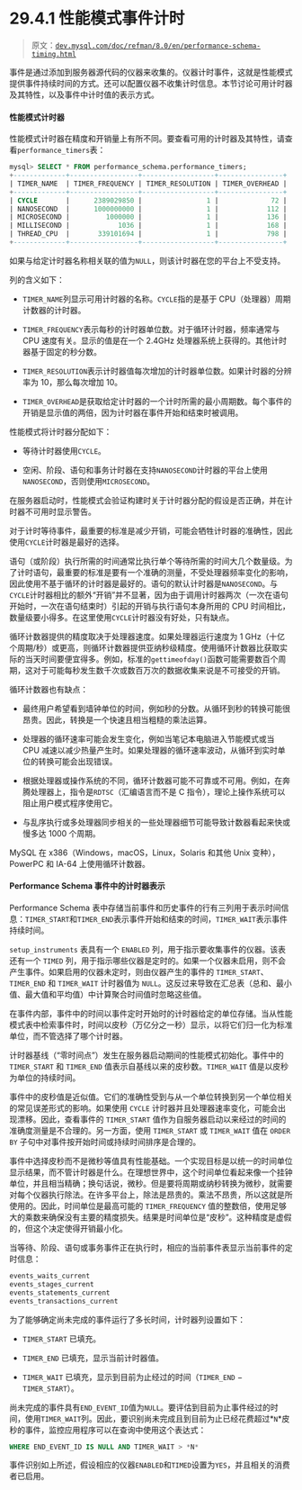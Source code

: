 # 29.4.1 性能模式事件计时

> 原文：[`dev.mysql.com/doc/refman/8.0/en/performance-schema-timing.html`](https://dev.mysql.com/doc/refman/8.0/en/performance-schema-timing.html)

事件是通过添加到服务器源代码的仪器来收集的。仪器计时事件，这就是性能模式提供事件持续时间的方式。还可以配置仪器不收集计时信息。本节讨论可用计时器及其特性，以及事件中计时值的表示方式。

#### 性能模式计时器

性能模式计时器在精度和开销量上有所不同。要查看可用的计时器及其特性，请查看`performance_timers`表：

```sql
mysql> SELECT * FROM performance_schema.performance_timers;
+-------------+-----------------+------------------+----------------+
| TIMER_NAME  | TIMER_FREQUENCY | TIMER_RESOLUTION | TIMER_OVERHEAD |
+-------------+-----------------+------------------+----------------+
| CYCLE       |      2389029850 |                1 |             72 |
| NANOSECOND  |      1000000000 |                1 |            112 |
| MICROSECOND |         1000000 |                1 |            136 |
| MILLISECOND |            1036 |                1 |            168 |
| THREAD_CPU  |       339101694 |                1 |            798 |
+-------------+-----------------+------------------+----------------+
```

如果与给定计时器名称相关联的值为`NULL`，则该计时器在您的平台上不受支持。

列的含义如下：

+   `TIMER_NAME`列显示可用计时器的名称。`CYCLE`指的是基于 CPU（处理器）周期计数器的计时器。

+   `TIMER_FREQUENCY`表示每秒的计时器单位数。对于循环计时器，频率通常与 CPU 速度有关。显示的值是在一个 2.4GHz 处理器系统上获得的。其他计时器基于固定的秒分数。

+   `TIMER_RESOLUTION`表示计时器值每次增加的计时器单位数。如果计时器的分辨率为 10，那么每次增加 10。

+   `TIMER_OVERHEAD`是获取给定计时器的一个计时所需的最小周期数。每个事件的开销是显示值的两倍，因为计时器在事件开始和结束时被调用。

性能模式将计时器分配如下：

+   等待计时器使用`CYCLE`。

+   空闲、阶段、语句和事务计时器在支持`NANOSECOND`计时器的平台上使用`NANOSECOND`，否则使用`MICROSECOND`。

在服务器启动时，性能模式会验证构建时关于计时器分配的假设是否正确，并在计时器不可用时显示警告。

对于计时等待事件，最重要的标准是减少开销，可能会牺牲计时器的准确性，因此使用`CYCLE`计时器是最好的选择。

语句（或阶段）执行所需的时间通常比执行单个等待所需的时间大几个数量级。为了计时语句，最重要的标准是要有一个准确的测量，不受处理器频率变化的影响，因此使用不基于循环的计时器是最好的。语句的默认计时器是`NANOSECOND`。与`CYCLE`计时器相比的额外“开销”并不显著，因为由于调用计时器两次（一次在语句开始时，一次在语句结束时）引起的开销与执行语句本身所用的 CPU 时间相比，数量级要小得多。在这里使用`CYCLE`计时器没有好处，只有缺点。

循环计数器提供的精度取决于处理器速度。如果处理器运行速度为 1 GHz（十亿个周期/秒）或更高，则循环计数器提供亚纳秒级精度。使用循环计数器比获取实际的当天时间要便宜得多。例如，标准的`gettimeofday()`函数可能需要数百个周期，这对于可能每秒发生数千次或数百万次的数据收集来说是不可接受的开销。

循环计数器也有缺点：

+   最终用户希望看到墙钟单位的时间，例如秒的分数。从循环到秒的转换可能很昂贵。因此，转换是一个快速且相当粗糙的乘法运算。

+   处理器的循环速率可能会发生变化，例如当笔记本电脑进入节能模式或当 CPU 减速以减少热量产生时。如果处理器的循环速率波动，从循环到实时单位的转换可能会出现错误。

+   根据处理器或操作系统的不同，循环计数器可能不可靠或不可用。例如，在奔腾处理器上，指令是`RDTSC`（汇编语言而不是 C 指令），理论上操作系统可以阻止用户模式程序使用它。

+   与乱序执行或多处理器同步相关的一些处理器细节可能导致计数器看起来快或慢多达 1000 个周期。

MySQL 在 x386（Windows，macOS，Linux，Solaris 和其他 Unix 变种），PowerPC 和 IA-64 上使用循环计数器。

#### Performance Schema 事件中的计时器表示

Performance Schema 表中存储当前事件和历史事件的行有三列用于表示时间信息：`TIMER_START`和`TIMER_END`表示事件开始和结束的时间，`TIMER_WAIT`表示事件持续时间。

`setup_instruments` 表具有一个 `ENABLED` 列，用于指示要收集事件的仪器。该表还有一个 `TIMED` 列，用于指示哪些仪器是定时的。如果一个仪器未启用，则不会产生事件。如果启用的仪器未定时，则由仪器产生的事件的 `TIMER_START`、`TIMER_END` 和 `TIMER_WAIT` 计时器值为 `NULL`。这反过来导致在汇总表（总和、最小值、最大值和平均值）中计算聚合时间值时忽略这些值。

在事件内部，事件中的时间以事件定时开始时的计时器给定的单位存储。当从性能模式表中检索事件时，时间以皮秒（万亿分之一秒）显示，以将它们归一化为标准单位，而不管选择了哪个计时器。

计时器基线（“零时间点”）发生在服务器启动期间的性能模式初始化。事件中的 `TIMER_START` 和 `TIMER_END` 值表示自基线以来的皮秒数。`TIMER_WAIT` 值是以皮秒为单位的持续时间。

事件中的皮秒值是近似值。它们的准确性受到与从一个单位转换到另一个单位相关的常见误差形式的影响。如果使用 `CYCLE` 计时器并且处理器速率变化，可能会出现漂移。因此，查看事件的 `TIMER_START` 值作为自服务器启动以来经过的时间的准确度测量是不合理的。另一方面，使用 `TIMER_START` 或 `TIMER_WAIT` 值在 `ORDER BY` 子句中对事件按开始时间或持续时间排序是合理的。

事件中选择皮秒而不是微秒等值具有性能基础。一个实现目标是以统一的时间单位显示结果，而不管计时器是什么。在理想世界中，这个时间单位看起来像一个挂钟单位，并且相当精确；换句话说，微秒。但是要将周期或纳秒转换为微秒，就需要对每个仪器执行除法。在许多平台上，除法是昂贵的。乘法不昂贵，所以这就是所使用的。因此，时间单位是最高可能的 `TIMER_FREQUENCY` 值的整数倍，使用足够大的乘数来确保没有主要的精度损失。结果是时间单位是“皮秒”。这种精度是虚假的，但这个决定使得开销最小化。

当等待、阶段、语句或事务事件正在执行时，相应的当前事件表显示当前事件的定时信息：

```sql
events_waits_current
events_stages_current
events_statements_current
events_transactions_current
```

为了能够确定尚未完成的事件运行了多长时间，计时器列设置如下：

+   `TIMER_START` 已填充。

+   `TIMER_END` 已填充，显示当前计时器值。

+   `TIMER_WAIT` 已填充，显示到目前为止经过的时间（`TIMER_END` − `TIMER_START`）。

尚未完成的事件具有`END_EVENT_ID`值为`NULL`。要评估到目前为止事件经过的时间，使用`TIMER_WAIT`列。因此，要识别尚未完成且到目前为止已经花费超过*`N`*皮秒的事件，监控应用程序可以在查询中使用这个表达式：

```sql
WHERE END_EVENT_ID IS NULL AND TIMER_WAIT > *N*
```

事件识别如上所述，假设相应的仪器`ENABLED`和`TIMED`设置为`YES`，并且相关的消费者已启用。
